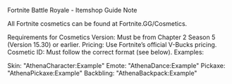 Fortnite Battle Royale - Itemshop Guide
Note

All Fortnite cosmetics can be found at Fortnite.GG/Cosmetics.

Requirements for Cosmetics
Version: Must be from Chapter 2 Season 5 (Version 15.30) or earlier.
Pricing: Use Fortnite’s official V-Bucks pricing.
Cosmetic ID: Must follow the correct format (see below).
Examples:

Skin: "AthenaCharacter:Example"
Emote: "AthenaDance:Example"
Pickaxe: "AthenaPickaxe:Example"
Backbling: "AthenaBackpack:Example"
